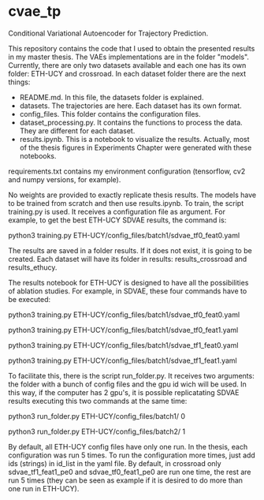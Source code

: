 # cvae_tp
Conditional Variational Autoencoder for Trajectory Prediction.

This repository contains the code that I used to obtain the presented results in my master thesis. The VAEs implementations are in the folder "models". Currently, there are only two datasets available and each one has its own folder: ETH-UCY and crossroad. In each dataset folder there are the next things:

* README.md. In this file, the datasets folder is explained. 
* datasets. The trajectories are here. Each dataset has its own format.
* config_files. This folder contains the configuration files. 
* dataset_processing.py. It contains the functions to process the data. They are different for each dataset.
* results.ipynb. This is a notebook to visualize the results. Actually, most of the thesis figures in Experiments Chapter were generated with these notebooks.

requirements.txt contains my environment configuration (tensorflow, cv2 and numpy versions, for example).

No weights are provided to exactly replicate thesis results. The models have to be trained from scratch and then use results.ipynb. To train, the script training.py is used. It receives a configuration file as argument. For example, to get the best ETH-UCY SDVAE results, the command is:

python3 training.py ETH-UCY/config_files/batch1/sdvae_tf0_feat0.yaml

The results are saved in a folder results. If it does not exist, it is going to be created. Each dataset will have its folder in results: results_crossroad and results_ethucy. 

The results notebook for ETH-UCY is designed to have all the possibilities of ablation studies. For example, in SDVAE, these four commands have to be executed:

python3 training.py ETH-UCY/config_files/batch1/sdvae_tf0_feat0.yaml

python3 training.py ETH-UCY/config_files/batch1/sdvae_tf0_feat1.yaml

python3 training.py ETH-UCY/config_files/batch1/sdvae_tf1_feat0.yaml

python3 training.py ETH-UCY/config_files/batch1/sdvae_tf1_feat1.yaml

To facilitate this, there is the script run_folder.py. It receives two arguments: the folder with a bunch of config files and the gpu id wich will be used. In this way, if the computer has 2 gpu's, it is possible replicatating SDVAE results executing this two commands at the same time:

python3 run_folder.py ETH-UCY/config_files/batch1/ 0

python3 run_folder.py ETH-UCY/config_files/batch2/ 1

By default, all ETH-UCY config files have only one run. In the thesis, each configuration was run 5 times. To run the configuration more times, just add ids (strings) in id_list in the yaml file. By default, in crossroad only sdvae_tf1_feat1_pe0 and sdvae_tf0_feat1_pe0 are run one time, the rest are run 5 times (they can be seen as example if it is desired to do more than one run in ETH-UCY).






